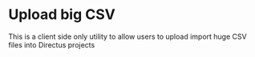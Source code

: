 <h1>Upload big CSV</h1>

<p>This is a client side only utility to allow users to upload import huge CSV files into Directus projects</p>
